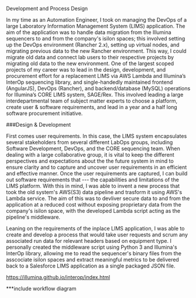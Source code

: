 Development and Process Design

In my time as an Automation Engineer, I took on managing the DevOps of a large Laboratory Information Management System (LIMS) application. The aim of the application was to handle data migration from the Illumina sequencers to and from the company's isilon spaces; this involved setting up the DevOps environment (Rancher 2.x), setting up virtual nodes, and migrating previous data to the new Rancher environment. This way, I could migrate old data and connect lab users to their respective projects by migrating old data to the new environment. One of the largest scoped projects of my career was to lead in the design, development, and procurement effort for a replacement LIMS via AWS Lambda and Illumina’s InterOp sequencing library, and single-handedly maintained frontend (AngularJS), DevOps (Rancher), and backend/database (MySQL) operations for Illumina’s CORE LIMS system, SAGE/Rex. This involved leading a large interdepartmental team of subject matter experts to choose a platform, create user & software requirements, and lead in a year and a half long software procurement initiative.

###Design & Development

First comes user requirements. In this case, the LIMS system encapsulates several stakeholders from several different LabOps groups, including Software Development, DevOps, and the CORE sequencing team. When dealing with a large collaborative group, it is vital to keep the different perspectives and expectations about the the future system in mind to ensure clarity and to capture and uncover user requirements in an efficient and effective manner. Once the user requirements are captured, I can build out software requirements that --- the capabilities and limitations of the LIMS platform. With this in mind, I was able to invent a new process that took the old system's AWS(S3) data pipeline and trasform it using AWS's Lambda service. The aim of this was to devliver secure data to and from the application at a reduced cost without exposing proprietary data from the company's isilon space, with the developed Lambda script acting as the pipeline's middleware.

Leaning on the requirements of the inplace LIMS application, I was able to create and develop a process that would take user requests and scrum any associated run data for relevant headers based on equipment type. I personally created the middleware script using Python 3 and Illumina's InterOp library, allowing me to read the sequencer's binary files from the asscociate isilon spaces and extract meaningful metrics to be delivered back to a Salesforce LIMS application as a single packaged JSON file.

https://illumina.github.io/interop/index.html

***include workflow diagram


